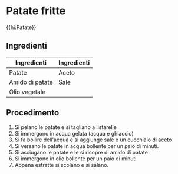 # Patate fritte

{{hi:Patate}}

## Ingredienti

| Ingredienti                  | Ingredienti             |
| ---------------------------- | ----------------------- |
| Patate  | Aceto |
| Amido di patate | Sale |
| Olio vegetale | |

## Procedimento

1. Si pelano le patate e si tagliano a listarelle
1. Si immergono in acqua gelata (acqua e ghiaccio)
1. Si fa bollire dell'acqua e si aggiunge sale e un cucchiaio di aceto
1. Si versano le patate in acqua bollente per un paio di minuti.
1. Si asciugano le patate e le si ricopre di amido di patate
1. Si immergono in olio bollente per un paio di minuti
1. Appena estratte si scolano e si salano.
